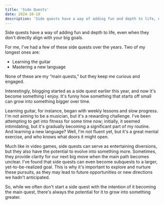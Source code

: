 ```yaml
---
title: 'Side Quests'
date: 2024-10-10
description: 'Side quests have a way of adding fun and depth to life, even when they don’t directly align with your big goals.'
---
```


Side quests have a way of adding fun and depth to life, even when they don't directly align with your big goals.

For me, I've had a few of these side quests over the years. Two of my longest ones are:

- Learning the guitar
- Mastering a new language

None of these are my “main quests,” but they keep me curious and engaged.

Interestingly, blogging started as a side quest earlier this year, and now it's become something I enjoy.
It's funny how something that starts off small can grow into something bigger over time.

Learning guitar, for instance, began with weekly lessons and slow progress. I'm not aiming to be a musician, but it's a rewarding challenge.
I've been attempting to get into fitness for some time now; initially, it seemed intimidating, but it's gradually becoming a significant part of my routine.
And learning a new language? Well, I'm not fluent yet, but it's a great mental exercise, and who knows what doors it might open.

Much like in video games, side quests can serve as entertaining diversions, but they also have the potential to evolve into something more.
Sometimes, they provide clarity for our next big move when the main path becomes unclear. I've found that side quests can even become subquests to a larger,
yet-to-be-realized goal. This is why it's important to explore and nurture these pursuits, as they may lead to future opportunities or new directions we hadn't anticipated.

So, while we often don't start a side quest with the intention of it becoming the main quest, there's always the potential for it to grow into something greater.
